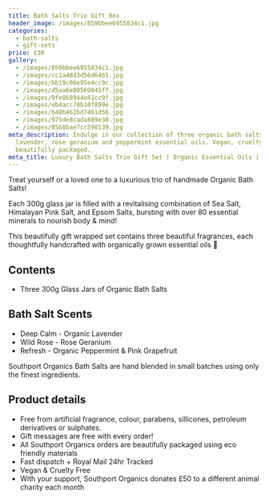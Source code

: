 ```yaml
---
title: Bath Salts Trio Gift Box
header_image: /images/859bbee6955834c1.jpg
categories:
  - bath-salts
  - gift-sets
price: £30
gallery:
  - /images/859bbee6955834c1.jpg
  - /images/cc1a48d3d56d64b5.jpg
  - /images/bb19c06e95e4cc9c.jpg
  - /images/d5aa6e80569045ff.jpg
  - /images/9fe868944e81cc9f.jpg
  - /images/eb4acc70b10f899e.jpg
  - /images/b48b462bd7461d56.jpg
  - /images/975de8cada889e30.jpg
  - /images/85b8bae7cc598139.jpg
meta_description: Indulge in our collection of three organic bath salts with
  lavender, rose geranium and peppermint essential oils. Vegan, cruelty-free and
  beautifully packaged.
meta_title: Luxury Bath Salts Trio Gift Set | Organic Essential Oils | Southport Organics
---
```

Treat yourself or a loved one to a luxurious trio of handmade Organic Bath Salts!

Each 300g glass jar is filled with a revitalising combination of Sea Salt, Himalayan Pink Salt, and Epsom Salts, bursting with over 80 essential minerals to nourish body & mind!

This beautifully gift wrapped set contains three beautiful fragrances, each thoughtfully handcrafted with organically grown essential oils 🌿

## Contents

- Three 300g Glass Jars of Organic Bath Salts

## Bath Salt Scents

- Deep Calm - Organic Lavender
- Wild Rose - Rose Geranium
- Refresh - Organic Peppermint & Pink Grapefruit

Southport Organics Bath Salts are hand blended in small batches using only the finest ingredients.

## Product details

- Free from artificial fragrance, colour, parabens, sillicones, petroleum derivatives or sulphates.
- Gift messages are free with every order!
- All Southport Organics orders are beautifully packaged using eco friendly materials
- Fast dispatch + Royal Mail 24hr Tracked
- Vegan & Cruelty Free
- With your support, Southport Organics donates £50 to a different animal charity each month
